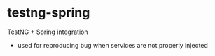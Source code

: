 # testng-spring
TestNG + Spring integration

- used for reproducing bug when services are not properly injected
